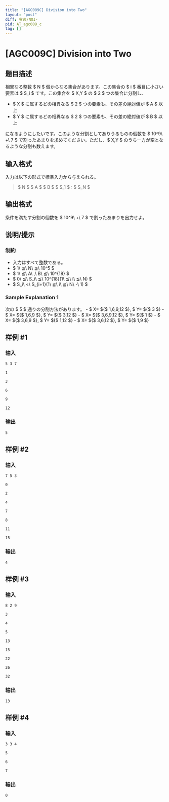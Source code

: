 ```yaml
---
title: "[AGC009C] Division into Two"
layout: "post"
diff: 省选/NOI-
pid: AT_agc009_c
tag: []
---
```


# [AGC009C] Division into Two

## 题目描述

[problemUrl]: https://atcoder.jp/contests/jrex2017/tasks/agc009_c

相異なる整数 $ N $ 個からなる集合があります。この集合の $ i $ 番目に小さい要素は $ S_i $ です。この集合を $ X,Y $ の $ 2 $ つの集合に分割し、

- $ X $ に属するどの相異なる $ 2 $ つの要素も、その差の絶対値が $ A $ 以上
- $ Y $ に属するどの相異なる $ 2 $ つの要素も、その差の絶対値が $ B $ 以上

になるようにしたいです。このような分割としてありうるものの個数を $ 10^9\ +\ 7 $ で割ったあまりを求めてください。ただし、$ X,Y $ のうち一方が空となるような分割も数えます。

## 输入格式

入力は以下の形式で標準入力から与えられる。

> $ N $ $ A $ $ B $ $ S_1 $ : $ S_N $

## 输出格式

条件を満たす分割の個数を $ 10^9\ +\ 7 $ で割ったあまりを出力せよ。

## 说明/提示

### 制約

- 入力はすべて整数である。
- $ 1\ ≦\ N\ ≦\ 10^5 $
- $ 1\ ≦\ A\ ,\ B\ ≦\ 10^{18} $
- $ 0\ ≦\ S_i\ ≦\ 10^{18}(1\ ≦\ i\ ≦\ N) $
- $ S_i\ <\ S_{i+1}(1\ ≦\ i\ ≦\ N\ -\ 1) $

### Sample Explanation 1

次の $ 5 $ 通りの分割方法があります。 - $ X= ${$ 1,6,9,12 $}, $ Y= ${$ 3 $} - $ X= ${$ 1,6,9 $}, $ Y= ${$ 3,12 $} - $ X= ${$ 3,6,9,12 $}, $ Y= ${$ 1 $} - $ X= ${$ 3,6,9 $}, $ Y= ${$ 1,12 $} - $ X= ${$ 3,6,12 $}, $ Y= ${$ 1,9 $}

## 样例 #1

### 输入

```
5 3 7
1
3
6
9
12
```

### 输出

```
5
```

## 样例 #2

### 输入

```
7 5 3
0
2
4
7
8
11
15
```

### 输出

```
4
```

## 样例 #3

### 输入

```
8 2 9
3
4
5
13
15
22
26
32
```

### 输出

```
13
```

## 样例 #4

### 输入

```
3 3 4
5
6
7
```

### 输出

```
0
```

